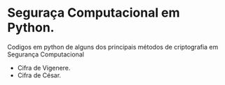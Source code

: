 # Seguraça Computacional em Python. 
Codigos em python de alguns dos principais métodos de criptografia em Segurança Computacional  
- Cifra de Vigenere. 
- Cifra de César.  


